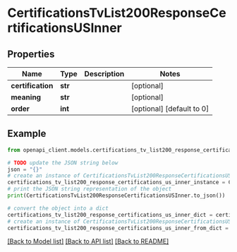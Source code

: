 # CertificationsTvList200ResponseCertificationsUSInner


## Properties

Name | Type | Description | Notes
------------ | ------------- | ------------- | -------------
**certification** | **str** |  | [optional] 
**meaning** | **str** |  | [optional] 
**order** | **int** |  | [optional] [default to 0]

## Example

```python
from openapi_client.models.certifications_tv_list200_response_certifications_us_inner import CertificationsTvList200ResponseCertificationsUSInner

# TODO update the JSON string below
json = "{}"
# create an instance of CertificationsTvList200ResponseCertificationsUSInner from a JSON string
certifications_tv_list200_response_certifications_us_inner_instance = CertificationsTvList200ResponseCertificationsUSInner.from_json(json)
# print the JSON string representation of the object
print(CertificationsTvList200ResponseCertificationsUSInner.to_json())

# convert the object into a dict
certifications_tv_list200_response_certifications_us_inner_dict = certifications_tv_list200_response_certifications_us_inner_instance.to_dict()
# create an instance of CertificationsTvList200ResponseCertificationsUSInner from a dict
certifications_tv_list200_response_certifications_us_inner_from_dict = CertificationsTvList200ResponseCertificationsUSInner.from_dict(certifications_tv_list200_response_certifications_us_inner_dict)
```
[[Back to Model list]](../README.md#documentation-for-models) [[Back to API list]](../README.md#documentation-for-api-endpoints) [[Back to README]](../README.md)


